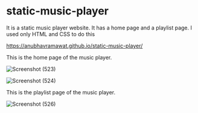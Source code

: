 # static-music-player
It is a static music player website.
It has a home page and a playlist page.
I used only HTML and CSS to do this

https://anubhavramawat.github.io/static-music-player/


This is the home page of the music player.

![Screenshot (523)](https://github.com/anubhavramawat/static-music-player/assets/120104509/3a86b50f-8be8-4076-b5f5-42d3f58514b6)


![Screenshot (524)](https://github.com/anubhavramawat/static-music-player/assets/120104509/d0d3ae9a-617e-4c72-9f98-3ee3a5fce071)


This is the playlist page of the music player.

![Screenshot (526)](https://github.com/anubhavramawat/static-music-player/assets/120104509/9f76ca87-f9a9-4b9b-802f-548bbbfd1410)
